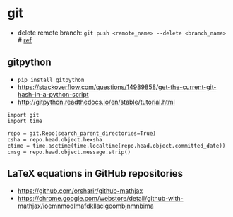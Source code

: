 # git

* delete remote branch: `git push <remote_name> --delete <branch_name>` # [ref](https://stackoverflow.com/questions/2003505/how-do-i-delete-a-git-branch-both-locally-and-remotely)

## gitpython
* `pip install gitpython`
* https://stackoverflow.com/questions/14989858/get-the-current-git-hash-in-a-python-script
* http://gitpython.readthedocs.io/en/stable/tutorial.html
```
import git
import time

repo = git.Repo(search_parent_directories=True)
csha = repo.head.object.hexsha
ctime = time.asctime(time.localtime(repo.head.object.committed_date))
cmsg = repo.head.object.message.strip()
```

## LaTeX equations in GitHub repositories
* https://github.com/orsharir/github-mathjax
* https://chrome.google.com/webstore/detail/github-with-mathjax/ioemnmodlmafdkllaclgeombjnmnbima
